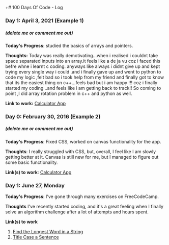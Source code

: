 +# 100 Days Of Code - Log

### Day 1: April 3, 2021 (Example 1)
##### (delete me or comment me out)

**Today's Progress**: studied the basics of arrays and pointers.

**Thoughts:** Today was really demotivating...when i realised i couldnt take space separated inputs into an array.it feels like a de ja vu coz i faced this befre whne i learnt c coding. anyways like always i didnt give up and kept trying every single way i could .and i finally gave up and went to python to code my logic ,felt bad so i took help from my friend and finally got to know that its the easiest thing on c++...feels bad but i am happy !!! coz i finally started my coding ..and feels like i am getting back to track!!
So coming to point ,I did array rotation problem in c++ and python as well.

**Link to work:** [Calculator App](https://practice.geeksforgeeks.org/problems/rotate-array-by-n-elements/0)

### Day 0: February 30, 2016 (Example 2)
##### (delete me or comment me out)

**Today's Progress**: Fixed CSS, worked on canvas functionality for the app.

**Thoughts**: I really struggled with CSS, but, overall, I feel like I am slowly getting better at it. Canvas is still new for me, but I managed to figure out some basic functionality.

**Link(s) to work**: [Calculator App](http://www.example.com)


### Day 1: June 27, Monday

**Today's Progress**: I've gone through many exercises on FreeCodeCamp.

**Thoughts** I've recently started coding, and it's a great feeling when I finally solve an algorithm challenge after a lot of attempts and hours spent.

**Link(s) to work**
1. [Find the Longest Word in a String](https://www.freecodecamp.com/challenges/find-the-longest-word-in-a-string)
2. [Title Case a Sentence](https://www.freecodecamp.com/challenges/title-case-a-sentence)
